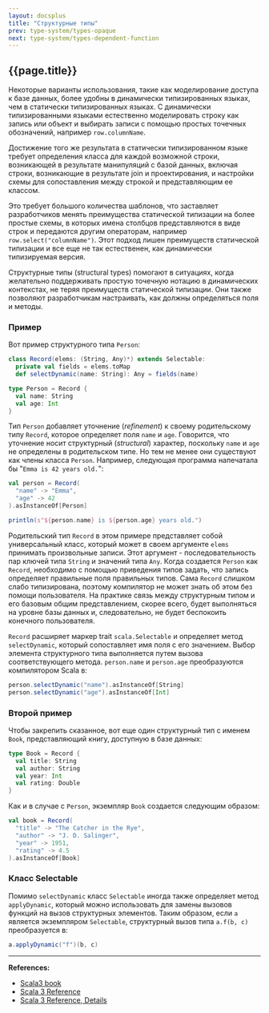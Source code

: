 ```yaml
---
layout: docsplus
title: "Структурные типы"
prev: type-system/types-opaque
next: type-system/types-dependent-function
---
```


## {{page.title}}

Некоторые варианты использования, такие как моделирование доступа к базе данных, 
более удобны в динамически типизированных языках, чем в статически типизированных языках. 
С динамически типизированными языками естественно моделировать строку как запись или объект 
и выбирать записи с помощью простых точечных обозначений, например `row.columnName`.

Достижение того же результата в статически типизированном языке требует определения класса для каждой возможной строки, 
возникающей в результате манипуляций с базой данных, 
включая строки, возникающие в результате join и проектирования, 
и настройки схемы для сопоставления между строкой и представляющим ее классом.

Это требует большого количества шаблонов, 
что заставляет разработчиков менять преимущества статической типизации на более простые схемы, 
в которых имена столбцов представляются в виде строк и передаются другим операторам, например `row.select("columnName")`. 
Этот подход лишен преимуществ статической типизации и все еще не так естественен, как динамически типизируемая версия.

Структурные типы (structural types) помогают в ситуациях, 
когда желательно поддерживать простую точечную нотацию в динамических контекстах, 
не теряя преимуществ статической типизации. 
Они также позволяют разработчикам настраивать, как должны определяться поля и методы.

### Пример

Вот пример структурного типа `Person`:

```scala
class Record(elems: (String, Any)*) extends Selectable:
  private val fields = elems.toMap
  def selectDynamic(name: String): Any = fields(name)

type Person = Record {
  val name: String
  val age: Int
}
```

Тип `Person` добавляет уточнение (_refinement_) к своему родительскому типу `Record`, 
которое определяет поля `name` и `age`. 
Говорится, что уточнение носит структурный (_structural_) характер, 
поскольку `name` и `age` не определены в родительском типе. 
Но тем не менее они существуют как члены класса `Person`. 
Например, следующая программа напечатала бы "`Emma is 42 years old.`":

```scala
val person = Record(
  "name" -> "Emma",
  "age" -> 42
).asInstanceOf[Person]

println(s"${person.name} is ${person.age} years old.")
```

Родительский тип `Record` в этом примере представляет собой универсальный класс, 
который может в своем аргументе `elems` принимать произвольные записи. 
Этот аргумент - последовательность пар ключей типа `String` и значений типа `Any`. 
Когда создается `Person` как `Record`, необходимо с помощью приведения типов задать, 
что запись определяет правильные поля правильных типов. 
Сама `Record` слишком слабо типизирована, поэтому компилятор не может знать об этом без помощи пользователя. 
На практике связь между структурным типом и его базовым общим представлением, скорее всего, 
будет выполняться на уровне базы данных и, следовательно, не будет беспокоить конечного пользователя.

`Record` расширяет маркер trait `scala.Selectable` и определяет метод `selectDynamic`, 
который сопоставляет имя поля с его значением. 
Выбор элемента структурного типа выполняется путем вызова соответствующего метода. 
`person.name` и `person.age` преобразуются компилятором Scala в:

```scala
person.selectDynamic("name").asInstanceOf[String]
person.selectDynamic("age").asInstanceOf[Int]
```


### Второй пример

Чтобы закрепить сказанное, вот еще один структурный тип с именем `Book`, 
представляющий книгу, доступную в базе данных:

```scala
type Book = Record {
  val title: String
  val author: String
  val year: Int
  val rating: Double
}
```

Как и в случае с `Person`, экземпляр `Book` создается следующим образом:

```scala
val book = Record(
  "title" -> "The Catcher in the Rye",
  "author" -> "J. D. Salinger",
  "year" -> 1951,
  "rating" -> 4.5
).asInstanceOf[Book]
```


### Класс Selectable

Помимо `selectDynamic` класс `Selectable` иногда также определяет метод `applyDynamic`, 
который можно использовать для замены вызовов функций на вызов структурных элементов. 
Таким образом, если `a` является экземпляром `Selectable`, структурный вызов типа `a.f(b, c)` преобразуется в:

```scala
a.applyDynamic("f")(b, c)
```


---

**References:**
- [Scala3 book](https://docs.scala-lang.org/scala3/book/types-structural.html)
- [Scala 3 Reference](https://docs.scala-lang.org/scala3/reference/changed-features/structural-types.html)
- [Scala 3 Reference, Details](https://docs.scala-lang.org/scala3/reference/changed-features/structural-types-spec.html)
